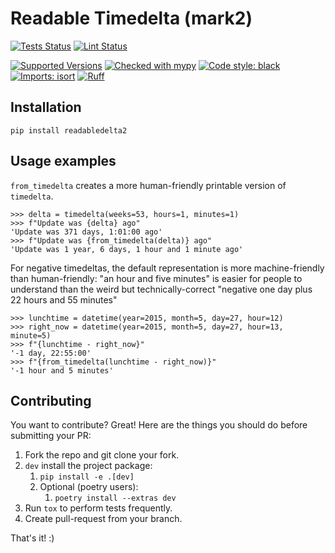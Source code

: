 Readable Timedelta (mark2)
==========================
[![Tests Status](https://github.com/bandophahita/readabledelta2/actions/workflows/tests.yml/badge.svg)](https://github.com/bandophahita/readabledelta2/actions/workflows/tests.yml)
[![Lint Status](https://github.com/bandophahita/readabledelta2/actions/workflows/lint.yml/badge.svg)](https://github.com/bandophahita/readabledelta2/actions/workflows/lint.yml)

[![Supported Versions](https://img.shields.io/pypi/pyversions/readabledelta2.svg)](https://pypi.org/project/readabledelta2)
[![Checked with mypy](http://www.mypy-lang.org/static/mypy_badge.svg)](http://mypy-lang.org/)
[![Code style: black](https://img.shields.io/badge/code%20style-black-000000.svg)](https://github.com/psf/black)
[![Imports: isort](https://img.shields.io/badge/%20imports-isort-%231674b1?style=flat&labelColor=ef8336)](https://pycqa.github.io/isort/)
[![Ruff](https://img.shields.io/endpoint?url=https://raw.githubusercontent.com/astral-sh/ruff/main/assets/badge/v2.json)](https://github.com/astral-sh/ruff)

Installation
------------

    pip install readabledelta2

Usage examples
--------------

`from_timedelta` creates a more human-friendly printable version of `timedelta`.

    >>> delta = timedelta(weeks=53, hours=1, minutes=1)
    >>> f"Update was {delta} ago"
    'Update was 371 days, 1:01:00 ago'
    >>> f"Update was {from_timedelta(delta)} ago"
    'Update was 1 year, 6 days, 1 hour and 1 minute ago'

For negative timedeltas, the default representation is more machine-friendly than 
human-friendly: 
"an hour and five minutes" is easier for people to understand than 
the weird but technically-correct 
"negative one day plus 22 hours and 55 minutes"

    >>> lunchtime = datetime(year=2015, month=5, day=27, hour=12)
    >>> right_now = datetime(year=2015, month=5, day=27, hour=13, minute=5)
    >>> f"{lunchtime - right_now}"
    '-1 day, 22:55:00'
    >>> f"{from_timedelta(lunchtime - right_now)}"
    '-1 hour and 5 minutes'


Contributing
------------

You want to contribute? Great! Here are the things you should do before submitting your PR:

1. Fork the repo and git clone your fork.
1. `dev` install the project package:
   1. `pip install -e .[dev]`
   1. Optional (poetry users):
      1. `poetry install --extras dev`
1. Run `tox` to perform tests frequently.
1. Create pull-request from your branch.

That's it! :)
